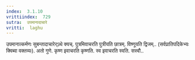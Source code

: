 ```yaml
---
index:  3.1.10
vrittiindex:  729
sutra:  उपमानादाचारे
vritti:  laghu 
---
```


उपमानात्कर्मणः सुबन्तादाचारेर्ऽथे क्यच्. पुत्रमिवाचरति पुत्रीयति छात्रम्. विष्णूयति द्विजम्.. (सर्वप्रातिपदिकेभ्यः क्विब्वा वक्तव्यः). अतो गुणे. कृष्ण इवाचरति कृष्णति. स्व इवाचरति स्वति. सस्वौ..

